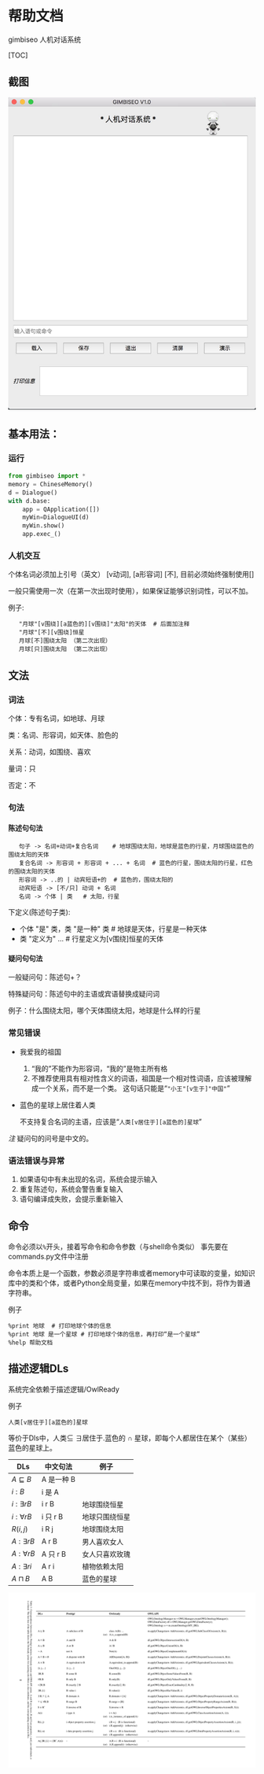 # 帮助文档

gimbiseo 人机对话系统

[TOC]

## 截图

![](screenshot.jpg)

## 基本用法：

### 运行

```python
from gimbiseo import *
memory = ChineseMemory()
d = Dialogue()
with d.base:
    app = QApplication([])
    myWin=DialogueUI(d)
    myWin.show()
    app.exec_()
```

### 人机交互

个体名词必须加上引号（英文）
[v动词], [a形容词]
[不], 目前必须始终强制使用[]

一般只需使用一次（在第一次出现时使用），如果保证能够识别词性，可以不加。

例子:

```
   "月球"[v围绕][a蓝色的][v围绕]"太阳"的天体  # 后面加注释
   "月球"[不][v围绕]恒星
   月球[不]围绕太阳 （第二次出现）
   月球[只]围绕太阳 （第二次出现）
```

## 文法

### 词法

个体：专有名词，如地球、月球

类：名词、形容词，如天体、脸色的

关系：动词，如围绕、喜欢

量词：只

否定：不

### 句法

#### 陈述句句法

```
   句子 -> 名词+动词+复合名词    # 地球围绕太阳，地球是蓝色的行星，月球围绕蓝色的围绕太阳的天体
   复合名词 -> 形容词 + 形容词 + ... + 名词  # 蓝色的行星，围绕太阳的行星，红色的围绕太阳的天体
   形容词 -> ..的 | 动宾短语+的  # 蓝色的，围绕太阳的
   动宾短语 -> [不/只] 动词 + 名词
   名词 -> 个体 | 类   # 太阳，行星
```

下定义(陈述句子类):

- 个体 "是" 类，类 "是一种" 类  # 地球是天体，行星是一种天体
- 类 "定义为" ...  # 行星定义为[v围绕]恒星的天体

#### 疑问句句法

一般疑问句：陈述句+？



特殊疑问句：陈述句中的主语或宾语替换成疑问词

例子：什么围绕太阳，哪个天体围绕太阳，地球是什么样的行星



### 常见错误

- 我爱我的祖国

   1. “我的”不能作为形容词，“我的”是物主所有格
   2. 不推荐使用具有相对性含义的词语，祖国是一个相对性词语，应该被理解成一个关系，而不是一个类。
      这句话只能是“`"小王"[v生于]"中国"`”

- 蓝色的星球上居住着人类

  不支持复合名词的主语，应该是“`人类[v居住于][a蓝色的]星球`”

*注* 疑问句的问号是中文的。

### 语法错误与异常

1. 如果语句中有未出现的名词，系统会提示输入
2. 重复陈述句，系统会警告重复输入
3. 语句编译成失败，会提示重新输入

## 命令

命令必须以`%`开头，接着写命令和命令参数（与shell命令类似）
事先要在commands.py文件中注册

命令本质上是一个函数，参数必须是字符串或者memory中可读取的变量，如知识库中的类和个体，或者Python全局变量，如果在memory中找不到，将作为普通字符串。

例子

```
%print 地球  # 打印地球个体的信息
%print 地球 是一个星球 # 打印地球个体的信息，再打印“是一个星球”
%help 帮助文档
```



## 描述逻辑DLs

系统完全依赖于描述逻辑/OwlReady

例子

`人类[v居住于][a蓝色的]星球`

等价于Dls中，人类$\subseteq$ $\exists$居住于.蓝色的 $\cap$ 星球，即每个人都居住在某个（某些）蓝色的星球上。

| DLs               | 中文句法   | 例子           |
| ----------------- | ---------- | -------------- |
| $A\sqsubseteq B$  | A 是一种 B |                |
| $i : B$           | i 是 A     |                |
| $i:\exists r B$   | i r B      | 地球围绕恒星   |
| $i:\forall r B$   | i 只 r B   | 地球只围绕恒星 |
| $R(i,j)$          | i R j      | 地球围绕太阳   |
| $A:\exists r B$   | A r B      | 男人喜欢女人   |
| $A:\forall r B$   | A 只 r B   | 女人只喜欢玫瑰 |
| $A:\exists r {i}$ | A r i      | 植物依赖太阳   |
| $A\sqcap B$       | A B        | 蓝色的星球     |



![](dls-owlready.png)